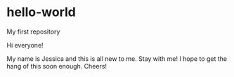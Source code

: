 # hello-world
My first repository

Hi everyone!

My name is Jessica and this is all new to me. Stay with me! I hope to get the hang of this soon enough. Cheers!
